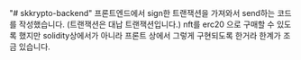 "# skkrypto-backend" 
프론트엔드에서 sign한 트랜잭션을 가져와서 send하는 코드를 작성했습니다. (트랜잭션은 대납 트랜잭션입니다.)
nft를 erc20 으로 구매할 수 있도록 했지만 solidity상에서가 아니라 프론트 상에서 그렇게 구현되도록 한거라 한계가 조금 있습니다.
